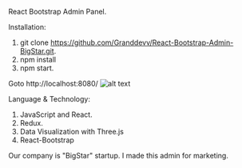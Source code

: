 React Bootstrap Admin Panel.

Installation:
1. git clone https://github.com/Granddevv/React-Bootstrap-Admin-BigStar.git.
2. npm install
3. npm start.

Goto http://localhost:8080/
![alt text](https://photos.google.com/photo/AF1QipOMW2iJTEtQ36KVAQxsEECY5Kte7wNozklWIcTF)

Language & Technology:
1. JavaScript and React.
2. Redux.
3. Data Visualization with Three.js
4. React-Bootstrap

Our company is "BigStar" startup.
I made this admin for marketing.
